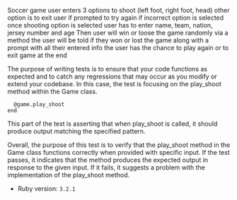 Soccer game 
user enters 3 options to shoot (left foot, right foot, head) other option is to exit 
user if prompted to try again if incorrect option is selected 
once shooting option is selected user has to enter name, team, nation, jersey number and age
Then user will win or loose the game randomly via a method 
the user will be told if they won or lost the game along with a prompt with all their entered info
the user has the chance to play again or to exit game at the end

The purpose of writing tests is to ensure that your code functions as expected and to catch any regressions that may occur as you modify or extend your codebase. In this case, the test is focusing on the play_shoot method within the Game class.

```assert_output(/What a goal!!! John Doe scores a wonderful goal!/) do
  @game.play_shoot
end
``` 
This part of the test is asserting that when play_shoot is called, it should produce output matching the specified pattern.

Overall, the purpose of this test is to verify that the play_shoot method in the Game class functions correctly when provided with specific input. If the test passes, it indicates that the method produces the expected output in response to the given input. If it fails, it suggests a problem with the implementation of the play_shoot method.


- Ruby version: `3.2.1`
